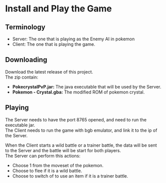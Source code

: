 # Install and Play the Game

## Terminology

* Server: The one that is playing as the Enemy AI in pokemon
* Client: The one that is playing the game.

## Downloading

Download the latest release of this project.\
The zip contain:
* **PokecrystalPvP.jar:** The java executable that will be used by the Server.
* **Pokemon - Crystal.gba:** The modified ROM of pokemon crystal.

## Playing

The Server needs to have the port 8765 opened, and need to run the executable jar.\
The Client needs to run the game with bgb emulator, and link it to the ip of the Server.

When the Client starts a wild battle or a trainer battle, the data will be sent to the Server and the battle will be start for both players.\
The Server can perform this actions:
* Choose 1 from the moveset of the pokemon.
* Choose to flee if it is a wild battle.
* Choose to switch of to use an item if it is a trainer battle.